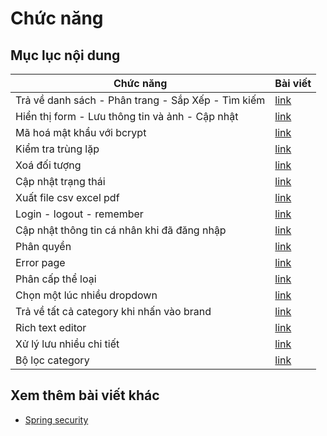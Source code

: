 # Chức năng

## Mục lục nội dung

| Chức năng                                          | Bài viết          |
| -------------------------------------------------- | ----------------- |
| Trả về danh sách - Phân trang - Sắp Xếp - Tìm kiếm | [link](Day012.md) |
| Hiển thị form - Lưu thông tin và ảnh - Cập nhật    | [link](Day013.md) |
| Mã hoá mật khẩu với bcrypt                         | [link](Day014.md) |
| Kiểm tra trùng lặp                                 | [link](Day015.md) |
| Xoá đối tượng                                      | [link](Day016.md) |
| Cập nhật trạng thái                                | [link](Day017.md) |
| Xuất file csv excel pdf                            | [link](Day018.md) |
| Login - logout - remember                          | [link](Day019.md) |
| Cập nhật thông tin cá nhân khi đã đăng nhập        | [link](Day020.md) |
| Phân quyền                                         | [link](Day021.md) |
| Error page                                         | [link](Day022.md) |
| Phân cấp thể loại                                  | [link](Day023.md) |
| Chọn một lúc nhiều dropdown                        | [link](Day024.md) |
| Trả về tất cả category khi nhấn vào brand          | [link](Day025.md) |
| Rich text editor                                   | [link](Day026.md) |
| Xử lý lưu nhiều chi tiết                           | [link](Day027.md) |
| Bộ lọc category                                    | [link](Day028.md) |

## Xem thêm bài viết khác

- [Spring security](Day010.md)
